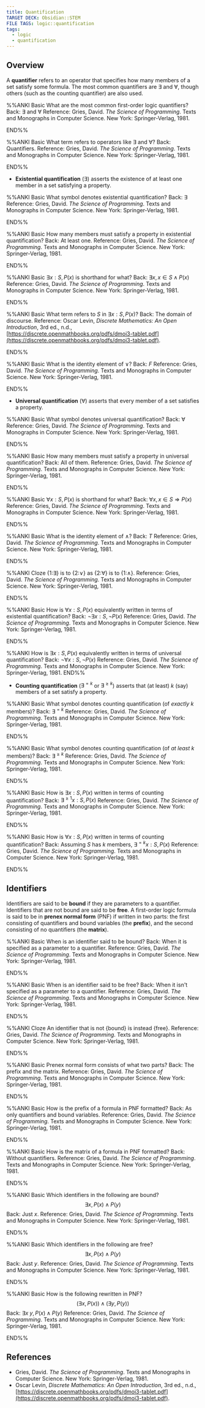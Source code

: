 ```yaml
---
title: Quantification
TARGET DECK: Obsidian::STEM
FILE TAGS: logic::quantification
tags:
  - logic
  - quantification
---
```


## Overview

A **quantifier** refers to an operator that specifies how many members of a set satisfy some formula. The most common quantifiers are $\exists$ and $\forall$, though others (such as the counting quantifier) are also used.

%%ANKI
Basic
What are the most common first-order logic quantifiers?
Back: $\exists$ and $\forall$
Reference: Gries, David. *The Science of Programming*. Texts and Monographs in Computer Science. New York: Springer-Verlag, 1981.
<!--ID: 1707674796763-->
END%%

%%ANKI
Basic
What term refers to operators like $\exists$ and $\forall$?
Back: Quantifiers.
Reference: Gries, David. *The Science of Programming*. Texts and Monographs in Computer Science. New York: Springer-Verlag, 1981.
<!--ID: 1707674796766-->
END%%

* **Existential quantification** ($\exists$) asserts the existence of at least one member in a set satisfying a property.

%%ANKI
Basic
What symbol denotes existential quantification?
Back: $\exists$
Reference: Gries, David. *The Science of Programming*. Texts and Monographs in Computer Science. New York: Springer-Verlag, 1981.
<!--ID: 1707494819964-->
END%%

%%ANKI
Basic
How many members must satisfy a property in existential quantification?
Back: At least one.
Reference: Gries, David. *The Science of Programming*. Texts and Monographs in Computer Science. New York: Springer-Verlag, 1981.
<!--ID: 1707494819967-->
END%%

%%ANKI
Basic
$\exists x : S, P(x)$ is shorthand for what?
Back: $\exists x, x \in S \land P(x)$
Reference: Gries, David. *The Science of Programming*. Texts and Monographs in Computer Science. New York: Springer-Verlag, 1981.
<!--ID: 1707494819968-->
END%%

%%ANKI
Basic
What term refers to $S$ in $\exists x : S, P(x)$?
Back: The domain of discourse.
Reference: Oscar Levin, *Discrete Mathematics: An Open Introduction*, 3rd ed., n.d., [https://discrete.openmathbooks.org/pdfs/dmoi3-tablet.pdf](https://discrete.openmathbooks.org/pdfs/dmoi3-tablet.pdf).
<!--ID: 1708199272194-->
END%%

%%ANKI
Basic
What is the identity element of $\lor$?
Back: $F$
Reference: Gries, David. *The Science of Programming*. Texts and Monographs in Computer Science. New York: Springer-Verlag, 1981.
<!--ID: 1707494819970-->
END%%

* **Universal quantification** ($\forall$) asserts that every member of a set satisfies a property.

%%ANKI
Basic
What symbol denotes universal quantification?
Back: $\forall$
Reference: Gries, David. *The Science of Programming*. Texts and Monographs in Computer Science. New York: Springer-Verlag, 1981.
<!--ID: 1707494819971-->
END%%

%%ANKI
Basic
How many members must satisfy a property in universal quantification?
Back: All of them.
Reference: Gries, David. *The Science of Programming*. Texts and Monographs in Computer Science. New York: Springer-Verlag, 1981.
<!--ID: 1707494819973-->
END%%

%%ANKI
Basic
$\forall x : S, P(x)$ is shorthand for what?
Back: $\forall x, x \in S \Rightarrow P(x)$
Reference: Gries, David. *The Science of Programming*. Texts and Monographs in Computer Science. New York: Springer-Verlag, 1981.
<!--ID: 1707494819976-->
END%%

%%ANKI
Basic
What is the identity element of $\land$?
Back: $T$
Reference: Gries, David. *The Science of Programming*. Texts and Monographs in Computer Science. New York: Springer-Verlag, 1981.
<!--ID: 1707494819978-->
END%%

%%ANKI
Cloze
{1:$\exists$} is to {2:$\lor$} as {2:$\forall$} is to {1:$\land$}.
Reference: Gries, David. *The Science of Programming*. Texts and Monographs in Computer Science. New York: Springer-Verlag, 1981.
<!--ID: 1707494819979-->
END%%

%%ANKI
Basic
How is $\forall x : S, P(x)$ equivalently written in terms of existential quantification?
Back: $\neg \exists x : S, \neg P(x)$
Reference: Gries, David. *The Science of Programming*. Texts and Monographs in Computer Science. New York: Springer-Verlag, 1981.
<!--ID: 1707494819981-->
END%%

%%ANKI
How is $\exists x : S, P(x)$ equivalently written in terms of universal quantification?
Back: $\neg \forall x : S, \neg P(x)$
Reference: Gries, David. *The Science of Programming*. Texts and Monographs in Computer Science. New York: Springer-Verlag, 1981.
END%%

* **Counting quantification** ($\exists^{=k}$ or $\exists^{\geq k}$) asserts that (at least) $k$ (say) members of a set satisfy a property.

%%ANKI
Basic
What symbol denotes counting quantification (of *exactly* $k$ members)?
Back: $\exists^{=k}$
Reference: Gries, David. *The Science of Programming*. Texts and Monographs in Computer Science. New York: Springer-Verlag, 1981.
<!--ID: 1707494819983-->
END%%

%%ANKI
Basic
What symbol denotes counting quantification (of *at least* $k$ members)?
Back: $\exists^{\geq k}$
Reference: Gries, David. *The Science of Programming*. Texts and Monographs in Computer Science. New York: Springer-Verlag, 1981.
<!--ID: 1707494819985-->
END%%

%%ANKI
Basic
How is $\exists x : S, P(x)$ written in terms of counting quantification?
Back: $\exists^{\geq 1} x : S, P(x)$
Reference: Gries, David. *The Science of Programming*. Texts and Monographs in Computer Science. New York: Springer-Verlag, 1981.
<!--ID: 1707494832056-->
END%%

%%ANKI
Basic
How is $\forall x : S, P(x)$ written in terms of counting quantification?
Back: Assuming $S$ has $k$ members, $\exists^{= k} x : S, P(x)$
Reference: Gries, David. *The Science of Programming*. Texts and Monographs in Computer Science. New York: Springer-Verlag, 1981.
<!--ID: 1707494832058-->
END%%

## Identifiers

Identifiers are said to be **bound** if they are parameters to a quantifier. Identifiers that are not bound are said to be **free**. A first-order logic formula is said to be in **prenex normal form** (PNF) if written in two parts: the first consisting of quantifiers and bound variables (the **prefix**), and the second consisting of no quantifiers (the **matrix**).

%%ANKI
Basic
When is an identifier said to be bound?
Back: When it is specified as a parameter to a quantifier.
Reference: Gries, David. *The Science of Programming*. Texts and Monographs in Computer Science. New York: Springer-Verlag, 1981.
<!--ID: 1707674796768-->
END%%

%%ANKI
Basic
When is an identifier said to be free?
Back: When it isn't specified as a parameter to a quantifier.
Reference: Gries, David. *The Science of Programming*. Texts and Monographs in Computer Science. New York: Springer-Verlag, 1981.
<!--ID: 1707674796770-->
END%%

%%ANKI
Cloze
An identifier that is not {bound} is instead {free}.
Reference: Gries, David. *The Science of Programming*. Texts and Monographs in Computer Science. New York: Springer-Verlag, 1981.
<!--ID: 1707674796772-->
END%%

%%ANKI
Basic
Prenex normal form consists of what two parts?
Back: The prefix and the matrix.
Reference: Gries, David. *The Science of Programming*. Texts and Monographs in Computer Science. New York: Springer-Verlag, 1981.
<!--ID: 1707674796773-->
END%%

%%ANKI
Basic
How is the prefix of a formula in PNF formatted?
Back: As only quantifiers and bound variables.
Reference: Gries, David. *The Science of Programming*. Texts and Monographs in Computer Science. New York: Springer-Verlag, 1981.
<!--ID: 1707674796775-->
END%%

%%ANKI
Basic
How is the matrix of a formula in PNF formatted?
Back: Without quantifiers.
Reference: Gries, David. *The Science of Programming*. Texts and Monographs in Computer Science. New York: Springer-Verlag, 1981.
<!--ID: 1707674796776-->
END%%

%%ANKI
Basic
Which identifiers in the following are bound? $$\exists x, P(x) \land P(y)$$
Back: Just $x$.
Reference: Gries, David. *The Science of Programming*. Texts and Monographs in Computer Science. New York: Springer-Verlag, 1981.
<!--ID: 1707674796777-->
END%%

%%ANKI
Basic
Which identifiers in the following are free? $$\exists x, P(x) \land P(y)$$
Back: Just $y$.
Reference: Gries, David. *The Science of Programming*. Texts and Monographs in Computer Science. New York: Springer-Verlag, 1981.
<!--ID: 1707674796779-->
END%%

%%ANKI
Basic
How is the following rewritten in PNF? $$(\exists x, P(x)) \land (\exists y, P(y))$$
Back: $\exists x \;y, P(x) \land P(y)$
Reference: Gries, David. *The Science of Programming*. Texts and Monographs in Computer Science. New York: Springer-Verlag, 1981.
<!--ID: 1707675399517-->
END%%

## References

* Gries, David. *The Science of Programming*. Texts and Monographs in Computer Science. New York: Springer-Verlag, 1981.
* Oscar Levin, *Discrete Mathematics: An Open Introduction*, 3rd ed., n.d., [https://discrete.openmathbooks.org/pdfs/dmoi3-tablet.pdf](https://discrete.openmathbooks.org/pdfs/dmoi3-tablet.pdf).